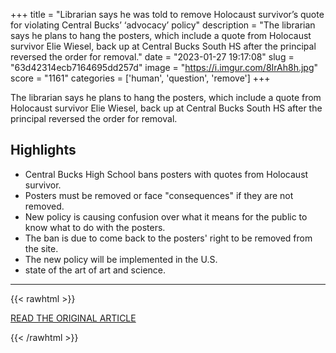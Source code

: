 +++
title = "Librarian says he was told to remove Holocaust survivor’s quote for violating Central Bucks’ ‘advocacy’ policy"
description = "The librarian says he plans to hang the posters, which include a quote from Holocaust survivor Elie Wiesel, back up at Central Bucks South HS after the principal reversed the order for removal."
date = "2023-01-27 19:17:08"
slug = "63d42314ecb7164695dd257d"
image = "https://i.imgur.com/8IrAh8h.jpg"
score = "1161"
categories = ['human', 'question', 'remove']
+++

The librarian says he plans to hang the posters, which include a quote from Holocaust survivor Elie Wiesel, back up at Central Bucks South HS after the principal reversed the order for removal.

## Highlights

- Central Bucks High School bans posters with quotes from Holocaust survivor.
- Posters must be removed or face "consequences" if they are not removed.
- New policy is causing confusion over what it means for the public to know what to do with the posters.
- The ban is due to come back to the posters' right to be removed from the site.
- The new policy will be implemented in the U.S.
- state of the art of art and science.

---

{{< rawhtml >}}
  <p class="article-category">
    <a target="_blank" href="https://whyy.org/articles/pa-central-bucks-librarian-told-to-remove-holocaust-survivor-quote-advocacy-policy/">READ THE ORIGINAL ARTICLE</a>
  </p>
{{< /rawhtml >}}

